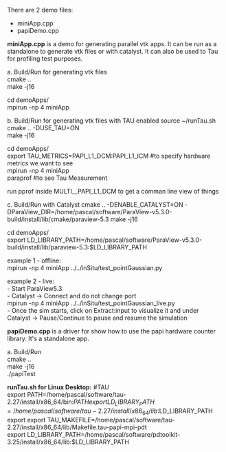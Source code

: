 There are 2 demo files:
- miniApp.cpp
- papiDemo.cpp




**miniApp.cpp** is a demo for generating parallel vtk apps. It can be run as a standalone to generate vtk files or with catalyst. It can also be used to Tau for profiling test purposes.

a. Build/Run for generating vtk files  
cmake ..  
make -j16  

cd demoApps/  
mpirun -np 4 miniApp  



b. Build/Run for generating vtk files with TAU enabled
source ~/runTau.sh  
cmake .. -DUSE_TAU=ON  
make -j16  

cd demoApps/  
export TAU_METRICS=PAPI_L1_DCM:PAPI_L1_ICM	#to specify hardware metrics we want to see  
mpirun -np 4 miniApp  
paraprof  #to see Tau Measurement  

run pprof inside MULTI__PAPI_L1_DCM to get a comman line view of things  



c. Build/Run with Catalyst
cmake .. -DENABLE_CATALYST=ON -DParaView_DIR=/home/pascal/software/ParaView-v5.3.0-build/install/lib/cmake/paraview-5.3
make -j16  

cd demoApps/  
export LD_LIBRARY_PATH=/home/pascal/software/ParaView-v5.3.0-build/install/lib/paraview-5.3:$LD_LIBRARY_PATH  

example 1 - offline:  
	mpirun -np 4 miniApp ../../inSitu/test_pointGaussian.py  

example 2 - live:  
	- Start ParaView5.3  
	- Catalyst -> Connect and do not change port  
	mpirun -np 4 miniApp ../../inSitu/test_pointGaussian_live.py  
	- Once the sim starts, click on Extract:input to visualize it and under Catalyst -> Pause/Continue to pause and resume the simulation  





**papiDemo.cpp** is a driver for show how to use the papi hardware counter library. It's a standalone app.

a. Build/Run  
cmake ..  
make -j16  
./papiTest  





**runTau.sh for Linux Desktop:**
#TAU  
export PATH=/home/pascal/software/tau-2.27/install/x86_64/bin:$PATH  
export LD_LIBRARY_PATH=/home/pascal/software/tau-2.27/install/x86_64/lib:$LD_LIBRARY_PATH  
export export TAU_MAKEFILE=/home/pascal/software/tau-2.27/install/x86_64/lib/Makefile.tau-papi-mpi-pdt  
export LD_LIBRARY_PATH=/home/pascal/software/pdtoolkit-3.25/install/x86_64/lib:$LD_LIBRARY_PATH  